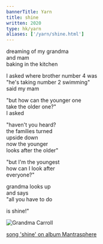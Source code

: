 ```yaml
---
bannerTitle: Yarn
title: shine
written: 2020
type: hk/yarn
aliases: ['/yarn/shine.html']
---
```


dreaming of my grandma  
and mam  
baking in the kitchen  


I asked where brother number 4 was  
"he's taking number 2 swimming"  
said my mam  


"but how can the younger one  
take the older one?"  
I asked  


"haven't you heard?  
the families turned  
upside down  
now the younger  
looks after the older"  


"but I'm the youngest  
how can I look after  
everyone?"  


grandma looks up  
and says  
"all you have to do  


is shine!"  

![Grandma Carroll](/images/faves/happy_grandmacarroll_1977.jpg "Grandma Carroll")  

[song 'shine' on album Mantrasphere](http://www.reverbnation.com/open_graph/song/6375337)
